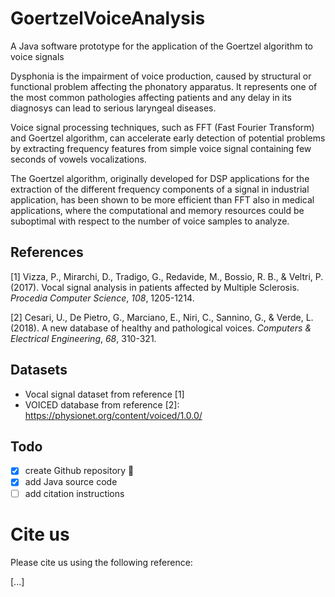 # GoertzelVoiceAnalysis
A Java software prototype for the application of the Goertzel algorithm to voice signals 

Dysphonia is the impairment of voice production, caused by structural or functional problem affecting the phonatory apparatus. It represents one of the most common pathologies affecting patients and any delay in its diagnosys can lead to serious laryngeal diseases.

Voice signal processing techniques, such as FFT (Fast Fourier Transform) and Goertzel algorithm, can accelerate early detection of potential problems by extracting frequency features from simple voice signal containing few seconds of vowels vocalizations.

The Goertzel algorithm, originally developed for DSP applications for the extraction of the different frequency components of a signal in industrial application, has been shown to be more efficient than FFT also in medical applications, where the computational and memory resources could be suboptimal with respect to the number of voice samples to analyze.

## References
[1] Vizza, P., Mirarchi, D., Tradigo, G., Redavide, M., Bossio, R. B., & Veltri, P. (2017). Vocal signal analysis in patients affected by Multiple Sclerosis. _Procedia Computer Science_, _108_, 1205-1214.

[2] Cesari, U., De Pietro, G., Marciano, E., Niri, C., Sannino, G., & Verde, L. (2018). A new database of healthy and pathological voices. _Computers & Electrical Engineering_, _68_, 310-321.

## Datasets

* Vocal signal dataset from reference [1]
* VOICED database from reference [2]: https://physionet.org/content/voiced/1.0.0/

## Todo

- [x] create Github repository :tada:
- [x] add Java source code
- [ ] add citation instructions

# Cite us
Please cite us using the following reference:

[...]
